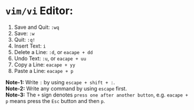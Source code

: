 # `vim/vi` Editor:

1. Save and Quit: `:wq`
2. Save: `:w`
3. Quit: `:q!`
4. Insert Text: `i`
5. Delete a Line: `:d`, or `eacape + dd`
6. Undo Text: `:u`, or `eacape + uu`
7. Copy a Line: `eacape + yy`
8. Paste a Line: `eacape + p`


**Note-1:** Write `:` by using `escape + shift + :`. <br/>
**Note-2:** Write any command by using `escape` first. <br/>
**Note-3:** The `+` sign denotes `press one after another button`, e.g. `eacape + p` means press the `Esc` button and then `p`. <br/>
